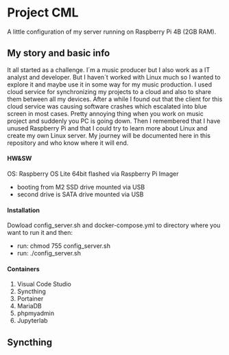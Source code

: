 # Project CML
A little configuration of my server running on Raspberry Pi 4B (2GB RAM).

## My story and basic info
It all started as a challenge. I´m a music producer but I also work as a IT analyst and developer. But I haven´t worked with Linux much so I wanted to explore it and maybe use it in some way for my music production. I used cloud service for synchronizing my projects to a cloud and also to share them between all my devices. After a while I found out that the client for this cloud service was causing software crashes which escalated into blue screen in most cases. Pretty annoying thing when you work on music project and suddenly you PC is going down. Then I remembered that I have unused Raspberry Pi and that I could try to learn more about Linux and create my own Linux server. My journey will be documented here in this repository and who know where it will end. 

#### HW&SW
OS: Raspberry OS Lite 64bit flashed via Raspberry Pi Imager
  - booting from M2 SSD drive mounted via USB
  - second drive is SATA drive mounted via USB

#### Installation
Dowload config_server.sh and docker-compose.yml to directory where you want to run it and then:
  - run: chmod 755 config_server.sh
  - run: ./config_server.sh

#### Containers
  1) Visual Code Studio
  2) Syncthing
  3) Portainer
  4) MariaDB
  5) phpmyadmin
  6) Jupyterlab

## Syncthing
